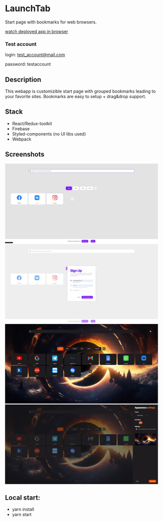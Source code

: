 # LaunchTab

Start page with bookmarks for web browsers.

[watch deployed app in browser](https://launchtab-81b06.web.app)

### Test account

login: test_account@mail.com

password: testaccount

## Description

This webapp is customizible start page with grouped bookmarks leading to your favorite sites. Bookmarks are easy to setup + drag&drop support.

## Stack

- React/Redux-toolkit
- Firebase
- Styled-components (no UI libs used)
- Webpack

## Screenshots

<div align="center">
  <img src="/screens/image1.jpg">
  <img src="/screens/image2.jpg">
  <img src="/screens/image3.jpg">
  <img src="/screens/image4.jpg">
</div>

## Local start:

- yarn install
- yarn start
